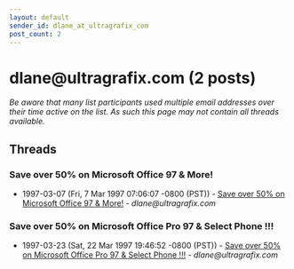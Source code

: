 ```yaml
---
layout: default
sender_id: dlane_at_ultragrafix_com
post_count: 2
---
```


# dlane<span>@</span>ultragrafix.com (2 posts)

_Be aware that many list participants used multiple email addresses over their time active on the list. As such this page may not contain all threads available._

## Threads

### Save over 50% on Microsoft Office 97 & More!
+ 1997-03-07 (Fri, 7 Mar 1997 07:06:07 -0800 (PST)) - [Save over 50% on Microsoft Office 97 & More!](/archive/1997/03/9398c88fe42dcca031aa7c40e1f82b1af5a672e03ce0ad076ce71a4cb0cf5a37) - _dlane@ultragrafix.com_

### Save over 50% on Microsoft Office Pro 97 & Select Phone !!!
+ 1997-03-23 (Sat, 22 Mar 1997 19:46:52 -0800 (PST)) - [Save over 50% on Microsoft Office Pro 97 & Select Phone !!!](/archive/1997/03/911607fcdbe5e3bc6b0d994040b33dcee7d568d6996dddb0f662add2dca4791d) - _dlane@ultragrafix.com_

